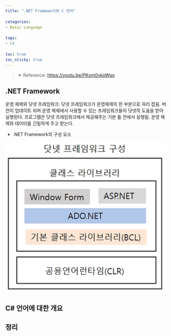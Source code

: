```yaml
---
title: ".NET Framework와 C 언어"

categories: 
- Basic Language

tags:
- C#

toc: true
toc_sticky: true
---
```


> ✒ Reference: <https://youtu.be/PKxm0vkoWgo>

## .NET Framework

운영 체제와 닷넷 프레임워크: 닷넷 프레임워크가 운영체제의 한 부분으로 자리 잡음. 버전이 업데이트 되며 운영 체제에서 사용할 수 있는 프레임워크들이 닷넷의 도움을 받아 실행된다. 프로그램은 닷넷 프레임워크에서 제공해주는 기본 틀 안에서 실행됨. 운영 체제와 데이터를 긴밀하게 주고 받는다.

- .NET Framework의 구성 요소

![구성요소](../../assets/images/Csharp/components.png)

## C# 언어에 대한 개요

## 정리
